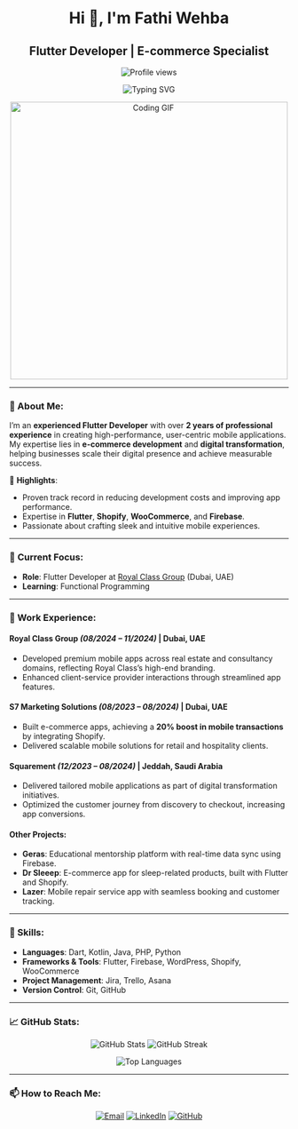 <h1 align="center">Hi 👋, I'm Fathi Wehba</h1>
<h2 align="center">Flutter Developer | E-commerce Specialist</h2>

<p align="center">
  <img src="https://komarev.com/ghpvc/?username=fathi123-max&label=Profile%20views&color=0e75b6&style=flat" alt="Profile views" />
</p>

<p align="center">
  <img src="https://readme-typing-svg.herokuapp.com/?lines=Transforming+Ideas+into+Applications;E-commerce+App+Specialist;Let’s+Build+Your+Next+Big+Idea!&center=true&width=800&height=45" alt="Typing SVG">
</p>

<p align="center">
  <img src="https://media.giphy.com/media/qgQUggAC3Pfv687qPC/giphy.gif" width="500" alt="Coding GIF">
</p>

---

### 🌟 About Me:
I’m an **experienced Flutter Developer** with over **2 years of professional experience** in creating high-performance, user-centric mobile applications. My expertise lies in **e-commerce development** and **digital transformation**, helping businesses scale their digital presence and achieve measurable success. 

🚀 **Highlights**:
- Proven track record in reducing development costs and improving app performance.
- Expertise in **Flutter**, **Shopify**, **WooCommerce**, and **Firebase**.
- Passionate about crafting sleek and intuitive mobile experiences.

---

### 🔭 **Current Focus**:
- **Role**: Flutter Developer at [Royal Class Group](https://royalclass.group/) (Dubai, UAE)
- **Learning**: Functional Programming

---

### 💼 Work Experience:
#### **Royal Class Group** *(08/2024 – 11/2024)* | Dubai, UAE
- Developed premium mobile apps across real estate and consultancy domains, reflecting Royal Class’s high-end branding.
- Enhanced client-service provider interactions through streamlined app features.

#### **S7 Marketing Solutions** *(08/2023 – 08/2024)* | Dubai, UAE
- Built e-commerce apps, achieving a **20% boost in mobile transactions** by integrating Shopify.
- Delivered scalable mobile solutions for retail and hospitality clients.

#### **Squarement** *(12/2023 – 08/2024)* | Jeddah, Saudi Arabia
- Delivered tailored mobile applications as part of digital transformation initiatives.
- Optimized the customer journey from discovery to checkout, increasing app conversions.

#### **Other Projects**:
- **Geras**: Educational mentorship platform with real-time data sync using Firebase.
- **Dr Sleeep**: E-commerce app for sleep-related products, built with Flutter and Shopify.
- **Lazer**: Mobile repair service app with seamless booking and customer tracking.

---

### 📂 Skills:
- **Languages**: Dart, Kotlin, Java, PHP, Python
- **Frameworks & Tools**: Flutter, Firebase, WordPress, Shopify, WooCommerce
- **Project Management**: Jira, Trello, Asana
- **Version Control**: Git, GitHub

---

### 📈 GitHub Stats:
<p align="center">
  <img src="https://github-readme-stats.vercel.app/api?username=fathi123-max&show_icons=true&theme=radical" alt="GitHub Stats">
  <img src="https://github-readme-streak-stats.herokuapp.com/?user=fathi123-max&theme=radical" alt="GitHub Streak">
</p>
<p align="center">
  <img src="https://github-readme-stats.vercel.app/api/top-langs/?username=fathi123-max&layout=compact&theme=radical" alt="Top Languages">
</p>

---

### 📫 How to Reach Me:
<p align="center">
  <a href="mailto:fathiwehba5@gmail.com"><img src="https://img.shields.io/badge/-Gmail-D14836?style=for-the-badge&logo=Gmail&logoColor=white" alt="Email"></a>
  <a href="https://www.linkedin.com/in/fathi-wehba-9a2b2a187"><img src="https://img.shields.io/badge/-LinkedIn-0077B5?style=for-the-badge&logo=LinkedIn&logoColor=white" alt="LinkedIn"></a>
  <a href="https://github.com/Fathi123-max"><img src="https://img.shields.io/badge/-GitHub-181717?style=for-the-badge&logo=GitHub&logoColor=white" alt="GitHub"></a>
<!--   <a href="https://apps.apple.com/us/developer/pixelha/id1738392537"><img src="https://img.shields.io/badge/-App%20Store-000000?style=for-the-badge&logo=Apple&logoColor=white" alt="App Store"></a>
  <a href="https://play.google.com/store/apps/dev?id=5293503929502748227"><img src="https://img.shields.io/badge/-Google%20Play-3DDC84?style=for-the-badge&logo=Google%20Play&logoColor=white" alt="Google Play"></a> -->
</p>

